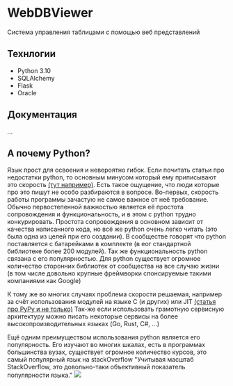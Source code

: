 # WebDBViewer

Система управления таблицами с помощью веб представлений

## Технлогии

- Python 3.10
- SQLAlchemy
- Flask
- Oracle


## Документация
...

## А почему Python?
Язык прост для освоения и невероятно гибок.
Если почитать статьи про недостатки python, то основным минусом который ему приписывают это скорость [(тут например)](https://habr.com/ru/company/edison/blog/495610/).
Есть такое ощущение, что люди которые про это пишут не особо разбираются в вопросе.
Во-первых, скорость работы программы зачастую не самое важное от неё требование.
Обычно первостепенной важностью является её простота сопровождения и функциональность, и в этом с python трудно конкурировать. 
Простота сопровождения в основном зависит от качества написанного кода, но всё же python очень легко читать (это была одна из целей при его создании).
В сообществе говорят что python поставляется с батарейками в комплекте (в еог стандартной библиотеке более 200 модулей).
Так же функциональность python связана с его популярностью. Для python существует огромное количество сторонних библиотек от сообщества на все случаю жизни (в том числе довольно крупные фреймворки спонсируемые такими компаниями как Google)  

К тому же во многих случаях проблема скорости решаемая, например за счёт использования модулей на языке С (и других) или JIT [(статья про PyPy и не только)](https://habr.com/ru/post/209812/) 
Так-же если использовать грамотную сервисную архитектуру можно писать некоторые сервисы на более высокопроизводительных языках (Go, Rust, C#, ...)

Ещё одним преимуществом использования python является его популярность. 
Его изучают во многих шкалах, есть в программах большинства вузах, существует огромное количество курсов, это самый популярный язык на stackOverflow
"Учитывая масштаб StackOverflow, это довольно-таки объективный показатель популярности языка."
![](https://habrastorage.org/r/w1560/webt/i9/oc/rl/i9ocrl7tl4q5eh-ljk44pnynhsk.png)
 